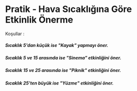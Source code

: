 # Pratik - Hava Sıcaklığına Göre Etkinlik Önerme
Koşullar :

##### Sıcaklık 5'dan küçük ise "Kayak" yapmayı öner.
##### Sıcaklık 5 ve 15 arasında ise "Sinema" etkinliğini öner.
##### Sıcaklık 15 ve 25 arasında ise "Piknik" etkinliğini öner.
##### Sıcaklık 25'ten büyük ise "Yüzme" etkinliğini öner.
